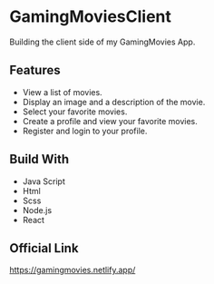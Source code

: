 # GamingMoviesClient
 
 Building the client side of my GamingMovies App.
 
## Features

- View a list of movies.
- Display an image and a description of the movie.
- Select your favorite movies.
- Create a profile and view your favorite movies.
- Register and login to your profile.

 
## Build With

- Java Script 
- Html 
- Scss
- Node.js
- React

## Official Link
https://gamingmovies.netlify.app/
